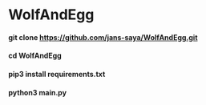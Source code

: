 # WolfAndEgg

#### git clone https://github.com/jans-saya/WolfAndEgg.git
#### cd WolfAndEgg
#### pip3 install requirements.txt 
#### python3 main.py
